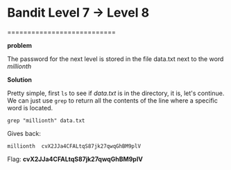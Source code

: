 # Bandit Level 7 → Level 8
===========================

**problem**

The password for the next level is stored in the file data.txt next to the word *millionth*

**Solution**

Pretty simple, first `ls` to see if *data.txt* is in the directory, it is, let's continue.
We can just use `grep` to return all the contents of the line where a specific word is located.

`grep "millionth" data.txt`

Gives back:

`millionth	cvX2JJa4CFALtqS87jk27qwqGhBM9plV`

Flag: **cvX2JJa4CFALtqS87jk27qwqGhBM9plV**
